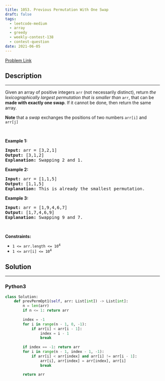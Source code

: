 ```yaml
---
title: 1053. Previous Permutation With One Swap
draft: false
tags: 
  - leetcode-medium
  - array
  - greedy
  - weekly-contest-138
  - contest-question
date: 2021-06-05
---
```


[Problem Link](https://leetcode.com/problems/previous-permutation-with-one-swap/)

## Description

---
<p>Given an array of positive integers <code>arr</code> (not necessarily distinct), return <em>the </em><span data-keyword="lexicographically-smaller-array"><em>lexicographically</em></span><em> largest permutation that is smaller than</em> <code>arr</code>, that can be <strong>made with exactly one swap</strong>. If it cannot be done, then return the same array.</p>

<p><strong>Note</strong> that a <em>swap</em> exchanges the positions of two numbers <code>arr[i]</code> and <code>arr[j]</code></p>

<p>&nbsp;</p>
<p><strong class="example">Example 1:</strong></p>

<pre>
<strong>Input:</strong> arr = [3,2,1]
<strong>Output:</strong> [3,1,2]
<strong>Explanation:</strong> Swapping 2 and 1.
</pre>

<p><strong class="example">Example 2:</strong></p>

<pre>
<strong>Input:</strong> arr = [1,1,5]
<strong>Output:</strong> [1,1,5]
<strong>Explanation:</strong> This is already the smallest permutation.
</pre>

<p><strong class="example">Example 3:</strong></p>

<pre>
<strong>Input:</strong> arr = [1,9,4,6,7]
<strong>Output:</strong> [1,7,4,6,9]
<strong>Explanation:</strong> Swapping 9 and 7.
</pre>

<p>&nbsp;</p>
<p><strong>Constraints:</strong></p>

<ul>
	<li><code>1 &lt;= arr.length &lt;= 10<sup>4</sup></code></li>
	<li><code>1 &lt;= arr[i] &lt;= 10<sup>4</sup></code></li>
</ul>


## Solution

---
### Python3
``` py title='previous-permutation-with-one-swap'
class Solution:
    def prevPermOpt1(self, arr: List[int]) -> List[int]:
        n = len(arr)
        if n <= 1: return arr
        
        index = -1
        for i in range(n - 1, 0, -1):
            if arr[i] < arr[i - 1]:
                index = i - 1
                break
                
        if index == -1: return arr
        for i in range(n - 1, index - 1, -1):
            if arr[i] < arr[index] and arr[i] != arr[i - 1]:
                arr[i], arr[index] = arr[index], arr[i]
                break
        
        return arr
        
```

